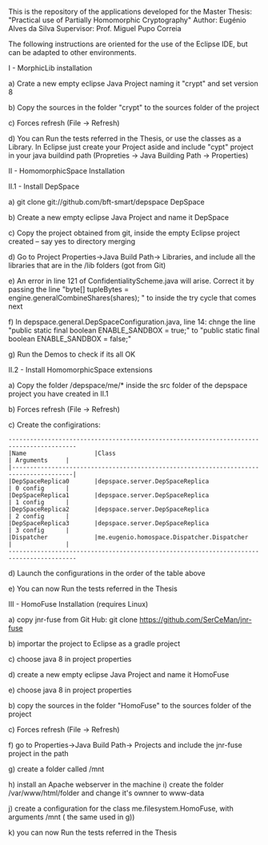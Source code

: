 This is the repository of the applications developed for the Master Thesis: "Practical use of Partially Homomorphic Cryptography"
Author: Eugénio Alves da Silva
Supervisor: Prof. Miguel Pupo Correia

The following instructions are oriented for the use of the Eclipse IDE, but can be adapted to other environments.

I - MorphicLib installation

a) Crate a new empty eclipse Java Project naming it "crypt" and set version 8

b) Copy the sources in the folder "crypt" to the sources folder of the project

c) Forces refresh (File -> Refresh)

d) You can Run the tests referred in the Thesis, or use the classes as a Library. In Eclipse just create your Project aside and include "cypt" project in your 
	java buildind path (Propreties -> Java Building Path -> Properties)

II - HomomorphicSpace Installation

II.1 - Install DepSpace

a) git clone git://github.com/bft-smart/depspace DepSpace

b) Create a new empty eclipse Java Project and name it DepSpace

c) Copy the project obtained from git,  inside the empty Eclipse project created – say yes to directory merging

d) Go to Project Properties->Java Build Path-> Libraries, and include all the libraries that are in the /lib folders (got from Git)

e) An error in line 121 of ConfidentialityScheme.java will arise. Correct it by passing the line "byte[] tupleBytes = engine.generalCombineShares(shares); " to inside the try cycle that comes next
	
f) In depspace.general.DepSpaceConfiguration.java, line 14: chnge the line "public static final boolean ENABLE_SANDBOX = true;" to
	"public static final boolean ENABLE_SANDBOX = false;"
	
g) Run the Demos to check if its all OK

II.2 - Install HomomorphicSpace extensions

a) Copy the folder /depspace/me/* inside the src folder of the depspace project you have created in II.1

b) Forces refresh (File -> Refresh)

c) Create the configirations:

	-----------------------------------------------------------------------------------------
	|Name                   |Class                                          | Arguments     |	
	|---------------------------------------------------------------------------------------|	
	|DepSpaceReplica0       |depspace.server.DepSpaceReplica                | 0 config      |	
	|DepSpaceReplica1       |depspace.server.DepSpaceReplica                | 1 config      |
	|DepSpaceReplica2       |depspace.server.DepSpaceReplica                | 2 config      |	
	|DepSpaceReplica3       |depspace.server.DepSpaceReplica                | 3 config      |
	|Dispatcher             |me.eugenio.homospace.Dispatcher.Dispatcher     |               |	
	-----------------------------------------------------------------------------------------
	
d)	Launch the configurations in the order of the table above

e) 	You can now Run the tests referred in the Thesis

III - HomoFuse Installation (requires Linux)

a) copy jnr-fuse from Git Hub: git clone https://github.com/SerCeMan/jnr-fuse

b) importar the project to Eclipse as a gradle project

c) choose java 8 in project properties

d) create a new empty eclipse Java Project and name it HomoFuse

e) choose java 8 in project properties

b) copy the sources in the folder "HomoFuse" to the sources folder of the project

c) Forces refresh (File -> Refresh)

f) go to Properties->Java Build Path-> Projects and include the jnr-fuse project in the path

g) create a folder called <anypath>/mnt

h) install an Apache webserver in the machine
i) create the folder /var/www/html/folder and change it's ownner to www-data

j) create a configuration for the class me.filesystem.HomoFuse, with arguments <anypath>/mnt (<anypath> the same used in g))

k) you can now Run the tests referred in the Thesis

